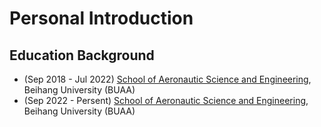 # Personal Introduction

## Education Background

- (Sep 2018 - Jul 2022) [School of Aeronautic Science and Engineering](https://www.ase.buaa.edu.cn),
    Beihang University (BUAA)
- (Sep 2022 - Persent) [School of Aeronautic Science and Engineering](https://www.ase.buaa.edu.cn),
    Beihang University (BUAA)

